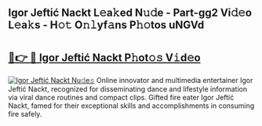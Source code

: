 ## Igor Jeftić Nackt L𝚎a𝚔ed N𝚞𝚍e - Part-gg2 Vi𝚍𝚎o L𝚎a𝚔s - H𝚘𝚝 O𝚗𝚕yf𝚊ns P𝚑𝚘tos uNGVd

# <h2><a href="http://kf0oyd.oniu.top/?m=Igor+Jefti%c4%87+Nackt">🔗👉 🔴 Igor Jeftić Nackt P𝚑ot𝚘𝚜 V𝚒d𝚎o</a></h2>

[![Igor Jeftić Nackt Nu𝚍e𝚜](https://i.imgur.com/0qMVB7G.gif)](http://kf0oyd.oniu.top/?m=Igor+Jefti%c4%87+Nackt)
Online innovator and multimedia entertainer Igor Jeftić Nackt, recognized for disseminating dance and lifestyle information via viral dance routines and compact clips. Gifted fire eater Igor Jeftić Nackt, famed for their exceptional skills and accomplishments in consuming fire safely.  

